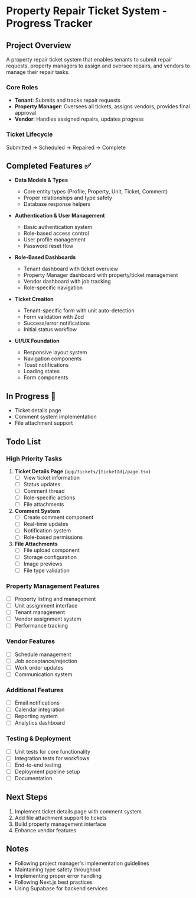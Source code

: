 # Property Repair Ticket System - Progress Tracker

## Project Overview
A property repair ticket system that enables tenants to submit repair requests, property managers to assign and oversee repairs, and vendors to manage their repair tasks.

### Core Roles
- **Tenant**: Submits and tracks repair requests
- **Property Manager**: Oversees all tickets, assigns vendors, provides final approval
- **Vendor**: Handles assigned repairs, updates progress

### Ticket Lifecycle
Submitted → Scheduled → Repaired → Complete

## Completed Features ✅
- **Data Models & Types**
  - Core entity types (Profile, Property, Unit, Ticket, Comment)
  - Proper relationships and type safety
  - Database response helpers

- **Authentication & User Management**
  - Basic authentication system
  - Role-based access control
  - User profile management
  - Password reset flow

- **Role-Based Dashboards**
  - Tenant dashboard with ticket overview
  - Property Manager dashboard with property/ticket management
  - Vendor dashboard with job tracking
  - Role-specific navigation

- **Ticket Creation**
  - Tenant-specific form with unit auto-detection
  - Form validation with Zod
  - Success/error notifications
  - Initial status workflow

- **UI/UX Foundation**
  - Responsive layout system
  - Navigation components
  - Toast notifications
  - Loading states
  - Form components

## In Progress 🚧
- Ticket details page
- Comment system implementation
- File attachment support

## Todo List

### High Priority Tasks
1. **Ticket Details Page** (`app/tickets/[ticketId]/page.tsx`)
   - [ ] View ticket information
   - [ ] Status updates
   - [ ] Comment thread
   - [ ] Role-specific actions
   - [ ] File attachments

2. **Comment System**
   - [ ] Create comment component
   - [ ] Real-time updates
   - [ ] Notification system
   - [ ] Role-based permissions

3. **File Attachments**
   - [ ] File upload component
   - [ ] Storage configuration
   - [ ] Image previews
   - [ ] File type validation

### Property Management Features
- [ ] Property listing and management
- [ ] Unit assignment interface
- [ ] Tenant management
- [ ] Vendor assignment system
- [ ] Performance tracking

### Vendor Features
- [ ] Schedule management
- [ ] Job acceptance/rejection
- [ ] Work order updates
- [ ] Communication system

### Additional Features
- [ ] Email notifications
- [ ] Calendar integration
- [ ] Reporting system
- [ ] Analytics dashboard

### Testing & Deployment
- [ ] Unit tests for core functionality
- [ ] Integration tests for workflows
- [ ] End-to-end testing
- [ ] Deployment pipeline setup
- [ ] Documentation

## Next Steps
1. Implement ticket details page with comment system
2. Add file attachment support to tickets
3. Build property management interface
4. Enhance vendor features

## Notes
- Following project manager's implementation guidelines
- Maintaining type safety throughout
- Implementing proper error handling
- Following Next.js best practices
- Using Supabase for backend services 